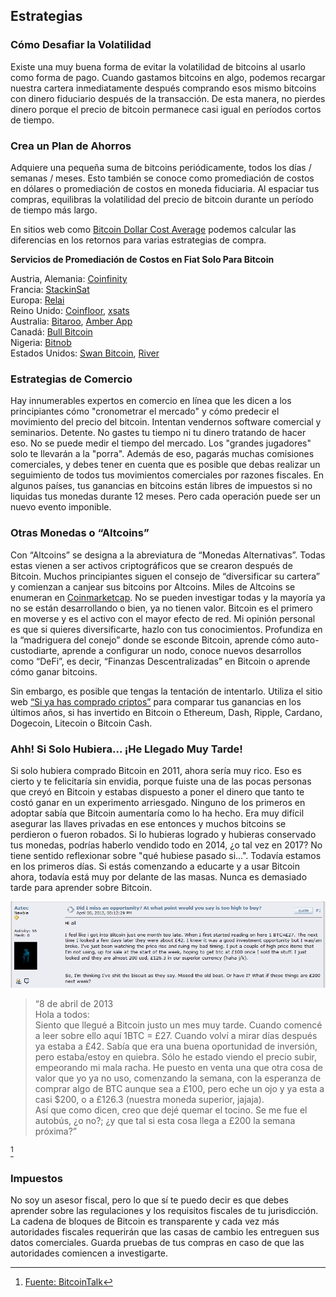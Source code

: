 ## Estrategias

### Cómo Desafiar la Volatilidad
Existe una muy buena forma de evitar la volatilidad de bitcoins al usarlo como forma de pago. Cuando gastamos bitcoins en algo, podemos recargar nuestra cartera inmediatamente después comprando esos mismo bitcoins con dinero fiduciario después de la transacción. De esta manera, no pierdes dinero porque el precio de bitcoin permanece casi igual en períodos cortos de tiempo.

### Crea un Plan de Ahorros
Adquiere una pequeña suma de bitcoins periódicamente, todos los días / semanas / meses. Esto también se conoce como promediación de costos en dólares o promediación de costos en moneda fiduciaria. Al espaciar tus compras, equilibras la volatilidad del precio de bitcoin durante un período de tiempo más largo.

En sitios web como [Bitcoin Dollar Cost Average](https://www.bitcoindollarcostaverage.com/) podemos calcular las diferencias en los retornos para varias estrategias de compra.

**Servicios de Promediación de Costos en Fiat Solo Para Bitcoin**

Austria, Alemania: [Coinfinity](https://coinfinity.co/sparplan/?ref=6716)  
Francia: [StackinSat](https://www.stackinsat.com/)  
Europa: [Relai](https://relai.ch/)  
Reino Unido: [Coinfloor](https://coinfloor.co.uk/hodl/), [xsats](https://xsats.com/)  
Australia: [Bitaroo](https://support.bitaroo.com.au/hc/en-au/articles/360042838874-Recurring-Buy-DCA-), [Amber App](https://amber.app/)  
Canadá: [Bull Bitcoin](https://bullbitcoin.com/)  
Nigeria: [Bitnob](https://bitnob.com/)  
Estados Unidos: [Swan Bitcoin](https://www.swanbitcoin.com/), [River](https://river.com/)  

### Estrategias de Comercio
Hay innumerables expertos en comercio en línea que les dicen a los principiantes cómo "cronometrar el mercado" y cómo predecir el movimiento del precio del bitcoin. Intentan vendernos software comercial y seminarios. Detente. No gastes tu tiempo ni tu dinero tratando de hacer eso. No se puede medir el tiempo del mercado. Los "grandes jugadores" solo te llevarán a la "porra". Además de eso, pagarás muchas comisiones comerciales, y debes tener en cuenta que es posible que debas realizar un seguimiento de todos tus movimientos comerciales por razones fiscales. En algunos países, tus ganancias en bitcoins están libres de impuestos si no liquidas tus monedas durante 12 meses. Pero cada operación puede ser un nuevo evento imponible.

### Otras Monedas o “Altcoins”
Con “Altcoins” se designa a la abreviatura de “Monedas Alternativas”. Todas estas vienen a ser activos criptográficos que se crearon después de Bitcoin. Muchos principiantes siguen el consejo de “diversificar su cartera” y comienzan a canjear sus bitcoins por Altcoins. Miles de Altcoins se enumeran en [Coinmarketcap](https://coinmarketcap.com/). No se pueden investigar todas y la mayoría ya no se están desarrollando o bien, ya no tienen valor. Bitcoin es el primero en moverse y es el activo con el mayor efecto de red. Mi opinión personal es que si quieres diversificarte, hazlo con tus conocimientos. Profundiza en la “madriguera del conejo” donde se esconde Bitcoin, aprende cómo auto-custodiarte, aprende a configurar un nodo, conoce nuevos desarrollos como “DeFi”, es decir, “Finanzas Descentralizadas” en Bitcoin o aprende cómo ganar bitcoins.

Sin embargo, es posible que tengas la tentación de intentarlo. Utiliza el sitio web [“Si ya has comprado criptos”](https://ifyouhadboughtcrypto.com/) para comparar tus ganancias en los últimos años, si has invertido en Bitcoin o Ethereum, Dash, Ripple, Cardano, Dogecoin, Litecoin o Bitcoin Cash.

### Ahh! Si Solo Hubiera… ¡He Llegado Muy Tarde!
Si solo hubiera comprado Bitcoin en 2011, ahora sería muy rico. Eso es cierto y te felicitaría sin envidia, porque fuiste una de las pocas personas que creyó en Bitcoin y estabas dispuesto a poner el dinero que tanto te costó ganar en un experimento arriesgado. Ninguno de los primeros en adoptar sabía que Bitcoin aumentaría como lo ha hecho. Era muy difícil asegurar las llaves privadas en ese entonces y muchos bitcoins se perdieron o fueron robados. Si lo hubieras logrado y hubieras conservado tus monedas, podrías haberlo vendido todo en 2014, ¿o tal vez en 2017? No tiene sentido reflexionar sobre "qué hubiese pasado si…". Todavía estamos en los primeros días. Si estás comenzando a educarte y a usar Bitcoin ahora, todavía está muy por delante de las masas. Nunca es demasiado tarde para aprender sobre Bitcoin.

![Aquí hay alguien que pensaba que había llegado demasiado tarde en 2013](resources/_too-late.png)  
> “8 de abril de 2013  
Hola a todos:  
Siento que llegué a Bitcoin justo un mes muy tarde. Cuando comencé a leer sobre ello aquí 1BTC = £27. Cuando volví a mirar días después ya estaba a £42. Sabía que era una buena oportunidad de inversión, pero estaba/estoy en quiebra. Sólo he estado viendo el precio subir, empeorando mi mala racha. He puesto en venta una que otra cosa de valor que yo ya no uso, comenzando la semana, con la esperanza de comprar algo de BTC aunque sea a £100, pero eche un ojo y ya esta a casi $200, o a £126.3 (nuestra moneda superior, jajaja).  
Así que como dicen, creo que dejé quemar el tocino. Se me fue el autobús, ¿o no?; ¿y que tal si esta cosa llega a £200 la semana próxima?” 
 
[^73]

### Impuestos
No soy un asesor fiscal, pero lo que sí te puedo decir es que debes aprender sobre las regulaciones y los requisitos fiscales de tu jurisdicción. La cadena de bloques de Bitcoin es transparente y cada vez más autoridades fiscales requerirán que las casas de cambio les entreguen sus datos comerciales. Guarda pruebas de tus compras en caso de que las autoridades comiencen a investigarte.

[^73]: [Fuente: BitcoinTalk](https://bitcointalk.org/index.php?topic=170725.0)
